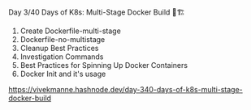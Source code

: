 Day 3/40 Days of K8s: Multi-Stage Docker Build 🐳🏗️

1. Create Dockerfile-multi-stage
2. Dockerfile-no-multistage
3. Cleanup Best Practices
4. Investigation Commands
5. Best Practices for Spinning Up Docker Containers
6. Docker Init and it's usage

https://vivekmanne.hashnode.dev/day-340-days-of-k8s-multi-stage-docker-build
